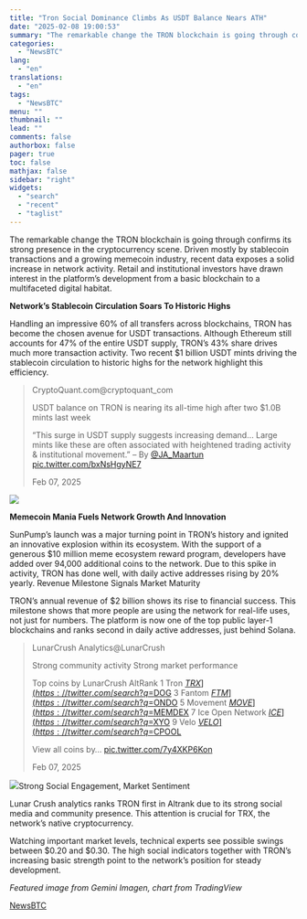 ```yaml
---
title: "Tron Social Dominance Climbs As USDT Balance Nears ATH"
date: "2025-02-08 19:00:53"
summary: "The remarkable change the TRON blockchain is going through confirms its strong presence in the cryptocurrency scene. Driven mostly by stablecoin transactions and a growing memecoin industry, recent data exposes a solid increase in network activity. Retail and institutional investors have drawn interest in the platform’s development from a basic..."
categories:
  - "NewsBTC"
lang:
  - "en"
translations:
  - "en"
tags:
  - "NewsBTC"
menu: ""
thumbnail: ""
lead: ""
comments: false
authorbox: false
pager: true
toc: false
mathjax: false
sidebar: "right"
widgets:
  - "search"
  - "recent"
  - "taglist"
---
```


The remarkable change the TRON blockchain is going through confirms its strong presence in the cryptocurrency scene. Driven mostly by stablecoin transactions and a growing memecoin industry, recent data exposes a solid increase in network activity. Retail and institutional investors have drawn interest in the platform’s development from a basic blockchain to a multifaceted digital habitat.

**Network’s Stablecoin Circulation Soars To Historic Highs**

Handling an impressive 60% of all transfers across blockchains, TRON has become the chosen avenue for USDT transactions. Although Ethereum still accounts for 47% of the entire USDT supply, TRON’s 43% share drives much more transaction activity. Two recent $1 billion USDT mints driving the stablecoin circulation to historic highs for the network highlight this efficiency.

> CryptoQuant.com@cryptoquant\_com
> 
> USDT balance on TRON is nearing its all-time high after two $1.0B mints last week
> 
> “This surge in USDT supply suggests increasing demand… Large mints like these are often associated with heightened trading activity & institutional movement.” – By [@JA\_Maartun](https://twitter.com/JA_Maartun?ref_src=twsrc%5Etfw) [pic.twitter.com/bxNsHgyNE7](https://t.co/bxNsHgyNE7)
> 
> Feb 07, 2025

![](https://s3.tradingview.com/news/image/newsbtc:1ddc0d8e9094b-4725eef98b56ca3e1c66527bd8c8fe9d-resized.jpeg)

**Memecoin Mania Fuels Network Growth And Innovation**

SunPump’s launch was a major turning point in TRON’s history and ignited an innovative explosion within its ecosystem. With the support of a generous $10 million meme ecosystem reward program, developers have added over 94,000 additional coins to the network. Due to this spike in activity, TRON has done well, with daily active addresses rising by 20% yearly. Revenue Milestone Signals Market Maturity

TRON’s annual revenue of $2 billion shows its rise to financial success. This milestone shows that more people are using the network for real-life uses, not just for numbers. The platform is now one of the top public layer-1 blockchains and ranks second in daily active addresses, just behind Solana.

> LunarCrush Analytics@LunarCrush
> 
> Strong community activity Strong market performance
> 
> Top coins by LunarCrush AltRank 1 Tron [$TRX](https://twitter.com/search?q=%24TRX&src=ctag&ref_src=twsrc%5Etfw) 2 DOG (Bitcoin) [$DOG](https://twitter.com/search?q=%24DOG&src=ctag&ref_src=twsrc%5Etfw) 3 Fantom [$FTM](https://twitter.com/search?q=%24FTM&src=ctag&ref_src=twsrc%5Etfw) 4 Ondo [$ONDO](https://twitter.com/search?q=%24ONDO&src=ctag&ref_src=twsrc%5Etfw) 5 Movement [$MOVE](https://twitter.com/search?q=%24MOVE&src=ctag&ref_src=twsrc%5Etfw) 6 MEMDEX100 [$MEMDEX](https://twitter.com/search?q=%24MEMDEX&src=ctag&ref_src=twsrc%5Etfw) 7 Ice Open Network [$ICE](https://twitter.com/search?q=%24ICE&src=ctag&ref_src=twsrc%5Etfw) 8 XYO [$XYO](https://twitter.com/search?q=%24XYO&src=ctag&ref_src=twsrc%5Etfw) 9 Velo [$VELO](https://twitter.com/search?q=%24VELO&src=ctag&ref_src=twsrc%5Etfw) 10 Clearpool [$CPOOL](https://twitter.com/search?q=%24CPOOL&src=ctag&ref_src=twsrc%5Etfw)
> 
> View all coins by… [pic.twitter.com/7y4XKP6Kon](https://t.co/7y4XKP6Kon)
> 
> Feb 07, 2025

![](https://s3.tradingview.com/news/image/newsbtc:1ddc0d8e9094b-be99ab428f711a885e429dc2d9c9d58c-resized.jpeg)Strong Social Engagement, Market Sentiment

Lunar Crush analytics ranks TRON first in Altrank due to its strong social media and community presence. This attention is crucial for TRX, the network’s native cryptocurrency.

Watching important market levels, technical experts see possible swings between $0.20 and $0.30. The high social indicators together with TRON’s increasing basic strength point to the network’s position for steady development.

*Featured image from Gemini Imagen, chart from TradingView*

[NewsBTC](https://www.tradingview.com/news/newsbtc:1ddc0d8e9094b:0-tron-social-dominance-climbs-as-usdt-balance-nears-ath/)
